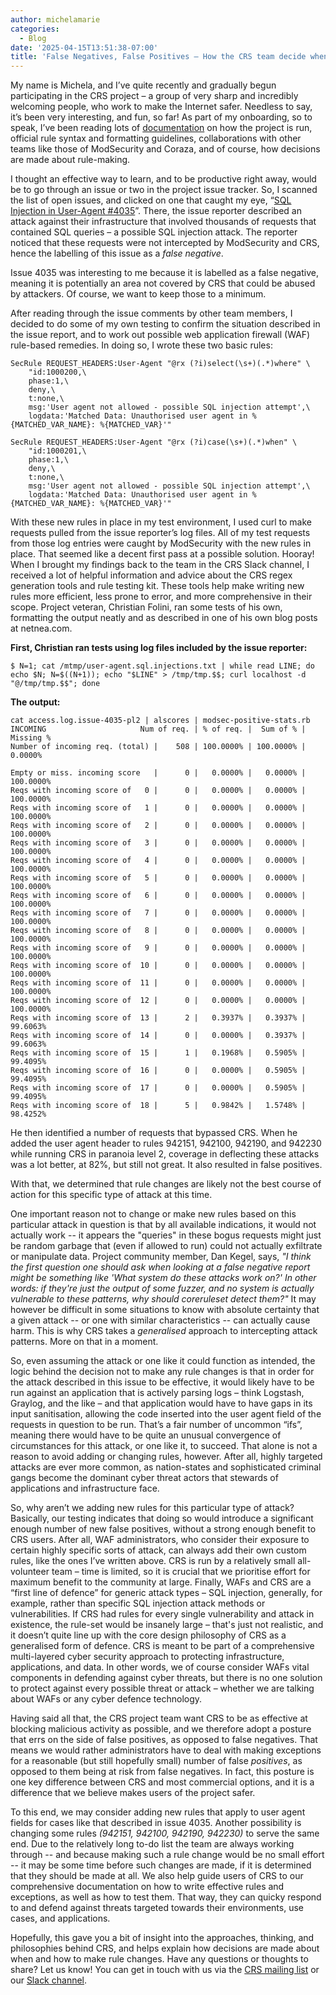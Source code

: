 ```yaml
---
author: michelamarie
categories:
  - Blog
date: '2025-04-15T13:51:38-07:00'
title: 'False Negatives, False Positives – How the CRS team decide when to add or modify rules, and when we decide not to add them'
---
```

My name is Michela, and I’ve quite recently and gradually begun participating in the CRS project – a group of very sharp and incredibly welcoming people, who work to make the Internet safer. Needless to say, it’s been very interesting, and fun, so far! 
As part of my onboarding, so to speak, I’ve been reading lots of [documentation](https://coreruleset.org/docs/1-getting-started/1-1-crs-installation/) on how the project is run, official rule syntax and formatting guidelines, collaborations with other teams like those of ModSecurity and Coraza, and of course, how decisions are made about rule-making. 

I thought an effective way to learn, and to be productive right away, would be to go through an issue or two in the project issue tracker. So, I scanned the list of open issues, and clicked on one that caught my eye, “[SQL Injection in User-Agent #4035](https://github.com/coreruleset/coreruleset/issues/4035)”. There, the issue reporter described an attack against their infrastructure that involved thousands of requests that contained SQL queries – a possible SQL injection attack. The reporter noticed that these requests were not intercepted by ModSecurity and CRS, hence the labelling of this issue as a *false negative*.

Issue 4035 was interesting to me because it is labelled as a false negative, meaning it is potentially an area not covered by CRS that could be abused by attackers. Of course, we want to keep those to a minimum. 

After reading through the issue comments by other team members, I decided to do some of my own testing to confirm the situation described in the issue report, and to work out possible web application firewall (WAF) rule-based remedies. In doing so, I wrote these two basic rules: 

```apacheconf
SecRule REQUEST_HEADERS:User-Agent "@rx (?i)select(\s+)(.*)where" \
    "id:1000200,\
    phase:1,\
    deny,\
    t:none,\
    msg:'User agent not allowed - possible SQL injection attempt',\
    logdata:'Matched Data: Unauthorised user agent in %{MATCHED_VAR_NAME}: %{MATCHED_VAR}'"
```

```apacheconf
SecRule REQUEST_HEADERS:User-Agent "@rx (?i)case(\s+)(.*)when" \
    "id:1000201,\
    phase:1,\
    deny,\
    t:none,\
    msg:'User agent not allowed - possible SQL injection attempt',\
    logdata:'Matched Data: Unauthorised user agent in %{MATCHED_VAR_NAME}: %{MATCHED_VAR}'"
```

With these new rules in place in my test environment, I used curl to make requests pulled from the issue reporter’s log files. All of my test requests from those log entries were caught by ModSecurity with the new rules in place. That seemed like a decent first pass at a possible solution. Hooray! 
When I brought my findings back to the team in the CRS Slack channel, I received a lot of helpful information and advice about the CRS regex generation tools and rule testing kit. These tools help make writing new rules more efficient, less prone to error, and more comprehensive in their scope. Project veteran, Christian Folini, ran some tests of his own, formatting the output neatly and as described in one of his own blog posts at netnea.com. 

**First, Christian ran tests using log files included by the issue reporter:**

```bash-session
$ N=1; cat /mtmp/user-agent.sql.injections.txt | while read LINE; do echo $N; N=$((N+1)); echo "$LINE" > /tmp/tmp.$$; curl localhost -d "@/tmp/tmp.$$"; done
```

**The output:** 

```bash-session
cat access.log.issue-4035-pl2 | alscores | modsec-positive-stats.rb 
INCOMING                     Num of req. | % of req. |  Sum of % | Missing %
Number of incoming req. (total) |    508 | 100.0000% | 100.0000% |   0.0000%

Empty or miss. incoming score   |      0 |   0.0000% |   0.0000% | 100.0000%
Reqs with incoming score of   0 |      0 |   0.0000% |   0.0000% | 100.0000%
Reqs with incoming score of   1 |      0 |   0.0000% |   0.0000% | 100.0000%
Reqs with incoming score of   2 |      0 |   0.0000% |   0.0000% | 100.0000%
Reqs with incoming score of   3 |      0 |   0.0000% |   0.0000% | 100.0000%
Reqs with incoming score of   4 |      0 |   0.0000% |   0.0000% | 100.0000%
Reqs with incoming score of   5 |      0 |   0.0000% |   0.0000% | 100.0000%
Reqs with incoming score of   6 |      0 |   0.0000% |   0.0000% | 100.0000%
Reqs with incoming score of   7 |      0 |   0.0000% |   0.0000% | 100.0000%
Reqs with incoming score of   8 |      0 |   0.0000% |   0.0000% | 100.0000%
Reqs with incoming score of   9 |      0 |   0.0000% |   0.0000% | 100.0000%
Reqs with incoming score of  10 |      0 |   0.0000% |   0.0000% | 100.0000%
Reqs with incoming score of  11 |      0 |   0.0000% |   0.0000% | 100.0000%
Reqs with incoming score of  12 |      0 |   0.0000% |   0.0000% | 100.0000%
Reqs with incoming score of  13 |      2 |   0.3937% |   0.3937% |  99.6063%
Reqs with incoming score of  14 |      0 |   0.0000% |   0.3937% |  99.6063%
Reqs with incoming score of  15 |      1 |   0.1968% |   0.5905% |  99.4095%
Reqs with incoming score of  16 |      0 |   0.0000% |   0.5905% |  99.4095%
Reqs with incoming score of  17 |      0 |   0.0000% |   0.5905% |  99.4095%
Reqs with incoming score of  18 |      5 |   0.9842% |   1.5748% |  98.4252%
```

He then identified a number of requests that bypassed CRS. When he added the user agent header to rules 942151, 942100, 942190, and 942230 while running CRS in paranoia level 2, coverage in deflecting these attacks was a lot better, at 82%, but still not great. It also resulted in false positives. 

With that, we determined that rule changes are likely not the best course of action for this specific type of attack at this time. 

One important reason not to change or make new rules based on this particular attack in question is that by all available indications, it would not actually work -- it appears the "queries" in these bogus requests might just be random garbage that (even if allowed to run) could not actually exfiltrate or manipulate data. Project community member, Dan Kegel, says, *"I think the first question one should ask when looking at a false negative report might be something like 'What system do these attacks work on?' In other words: if they're just the output of some fuzzer, and no system is actually vulnerable to these patterns, why should coreruleset detect them?"* It may however be difficult in some situations to know with absolute certainty that a given attack -- or one with similar characteristics -- can actually cause harm. This is why CRS takes a *generalised* approach to intercepting attack patterns. More on that in a moment.

So, even assuming the attack or one like it could function as intended, the logic behind the decision not to make any rule changes is that in order for the attack described in this issue to be effective, it would likely have to be run against an application that is actively parsing logs – think Logstash, Graylog, and the like – and that application would have to have gaps in its input sanitisation, allowing the code inserted into the user agent field of the requests in question to be run. That’s a fair number of uncommon “ifs”, meaning there would have to be quite an unusual convergence of circumstances for this attack, or one like it, to succeed. That alone is not a reason to avoid adding or changing rules, however. After all, highly targeted attacks are ever more common, as nation-states and sophisticated criminal gangs become the dominant cyber threat actors that stewards of applications and infrastructure face.
 
So, why aren’t we adding new rules for this particular type of attack? Basically, our testing indicates that doing so would introduce a significant enough number of new false positives, without a strong enough benefit to CRS users. After all, WAF administrators, who consider their exposure to certain highly specific sorts of attack, can always add their own custom rules, like the ones I’ve written above. CRS is run by a relatively small all-volunteer team – time is limited, so it is crucial that we prioritise effort for maximum benefit to the community at large. Finally, WAFs and CRS are a “first line of defence” for generic attack types – SQL injection, generally, for example, rather than specific SQL injection attack methods or vulnerabilities. If CRS had rules for every single vulnerability and attack in existence, the rule-set would be insanely large – that's just not realistic, and it doesn’t quite line up with the core design philosophy of CRS as a generalised form of defence. CRS is meant to be part of a comprehensive multi-layered cyber security approach to protecting infrastructure, applications, and data. In other words, we of course consider WAFs vital components in defending against cyber threats, but there is no one solution to protect against every possible threat or attack – whether we are talking about WAFs or any cyber defence technology. 

Having said all that, the CRS project team want CRS to be as effective at blocking malicious activity as possible, and we therefore adopt a posture that errs on the side of false positives, as opposed to false negatives. That means we would rather administrators have to deal with making exceptions for a reasonable (but still hopefully small) number of false *positives*, as opposed to them being at risk from false negatives. In fact, this posture is one key difference between CRS and most commercial options, and it is a difference that we believe makes users of the project safer. 

To this end, we may consider adding new rules that apply to user agent fields for cases like that described in issue 4035. Another possibility is changing some rules *(942151, 942100, 942190, 942230)* to serve the same end. Due to the relatively long to-do list the team are always working through -- and because making such a rule change would be no small effort -- it may be some time before such changes are made, if it is determined that they should be made at all. We also help guide users of CRS to our comprehensive documentation on how to write effective rules and exceptions, as well as how to test them. That way, they can quicky respond to and defend against threats targeted towards their environments, use cases, and applications. 

Hopefully, this gave you a bit of insight into the approaches, thinking, and philosophies behind CRS, and helps explain how decisions are made about when and how to make rule changes. Have any questions or thoughts to share? Let us know! You can get in touch with us via the [CRS mailing list](https://groups.google.com/a/owasp.org/g/modsecurity-core-rule-set-project) or our [Slack channel](https://coreruleset.org/20181003/owasp-crs-slack/).
